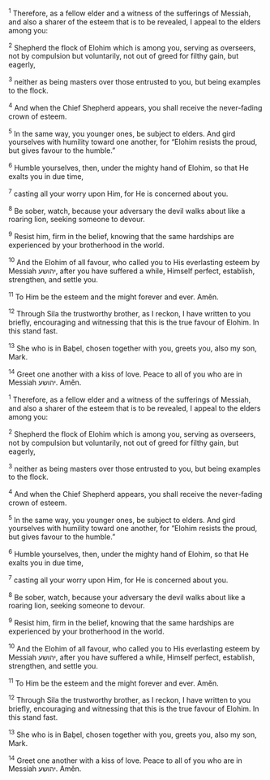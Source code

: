 <sup>1</sup> Therefore, as a fellow elder and a witness of the sufferings of Messiah, and also a sharer of the esteem that is to be revealed, I appeal to the elders among you:

<sup>2</sup> Shepherd the flock of Elohim which is among you, serving as overseers, not by compulsion but voluntarily, not out of greed for filthy gain, but eagerly,

<sup>3</sup> neither as being masters over those entrusted to you, but being examples to the flock.

<sup>4</sup> And when the Chief Shepherd appears, you shall receive the never-fading crown of esteem.

<sup>5</sup> In the same way, you younger ones, be subject to elders. And gird yourselves with humility toward one another, for “Elohim resists the proud, but gives favour to the humble.”

<sup>6</sup> Humble yourselves, then, under the mighty hand of Elohim, so that He exalts you in due time,

<sup>7</sup> casting all your worry upon Him, for He is concerned about you.

<sup>8</sup> Be sober, watch, because your adversary the devil walks about like a roaring lion, seeking someone to devour.

<sup>9</sup> Resist him, firm in the belief, knowing that the same hardships are experienced by your brotherhood in the world.

<sup>10</sup> And the Elohim of all favour, who called you to His everlasting esteem by Messiah יהושע, after you have suffered a while, Himself perfect, establish, strengthen, and settle you.

<sup>11</sup> To Him be the esteem and the might forever and ever. Amĕn.

<sup>12</sup> Through Sila the trustworthy brother, as I reckon, I have written to you briefly, encouraging and witnessing that this is the true favour of Elohim. In this stand fast.

<sup>13</sup> She who is in Baḇel, chosen together with you, greets you, also my son, Mark.

<sup>14</sup> Greet one another with a kiss of love. Peace to all of you who are in Messiah יהושע. Amĕn.

<sup>1</sup> Therefore, as a fellow elder and a witness of the sufferings of Messiah, and also a sharer of the esteem that is to be revealed, I appeal to the elders among you:

<sup>2</sup> Shepherd the flock of Elohim which is among you, serving as overseers, not by compulsion but voluntarily, not out of greed for filthy gain, but eagerly,

<sup>3</sup> neither as being masters over those entrusted to you, but being examples to the flock.

<sup>4</sup> And when the Chief Shepherd appears, you shall receive the never-fading crown of esteem.

<sup>5</sup> In the same way, you younger ones, be subject to elders. And gird yourselves with humility toward one another, for “Elohim resists the proud, but gives favour to the humble.”

<sup>6</sup> Humble yourselves, then, under the mighty hand of Elohim, so that He exalts you in due time,

<sup>7</sup> casting all your worry upon Him, for He is concerned about you.

<sup>8</sup> Be sober, watch, because your adversary the devil walks about like a roaring lion, seeking someone to devour.

<sup>9</sup> Resist him, firm in the belief, knowing that the same hardships are experienced by your brotherhood in the world.

<sup>10</sup> And the Elohim of all favour, who called you to His everlasting esteem by Messiah יהושע, after you have suffered a while, Himself perfect, establish, strengthen, and settle you.

<sup>11</sup> To Him be the esteem and the might forever and ever. Amĕn.

<sup>12</sup> Through Sila the trustworthy brother, as I reckon, I have written to you briefly, encouraging and witnessing that this is the true favour of Elohim. In this stand fast.

<sup>13</sup> She who is in Baḇel, chosen together with you, greets you, also my son, Mark.

<sup>14</sup> Greet one another with a kiss of love. Peace to all of you who are in Messiah יהושע. Amĕn.

